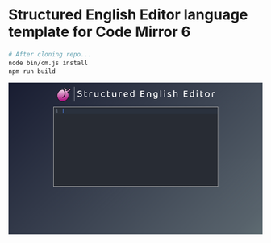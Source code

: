 
# Structured English Editor language template for Code Mirror 6

```bash
# After cloning repo...
node bin/cm.js install
npm run build
```
![img.png](img.png)

